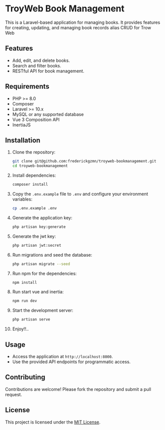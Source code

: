 # TroyWeb Book Management

This is a Laravel-based application for managing books. It provides features for creating, updating, and managing book records alias CRUD for Trow Web

## Features

- Add, edit, and delete books.
- Search and filter books.
- RESTful API for book management.

## Requirements

- PHP >= 8.0
- Composer
- Laravel >= 10.x
- MySQL or any supported database
- Vue 3 Composition API
- InertiaJS

## Installation

1. Clone the repository:
    ```bash
    git clone git@github.com:frederickgzmn/troyweb-bookmanagement.git
    cd troyweb-bookmanagement
    ```
    
2. Install dependencies:
    ```bash
    composer install
    ```

3. Copy the `.env.example` file to `.env` and configure your environment variables:
    ```bash
    cp .env.example .env
    ```

4. Generate the application key:
    ```bash
    php artisan key:generate
    ```

5. Generate the jwt key:
    ```bash
    php artisan jwt:secret
    ```

5. Run migrations and seed the database:
    ```bash
    php artisan migrate --seed
    ```

6. Run npm for the dependencies:
    ```bash
    npm install
    ```
7. Run start vue and inertia:
    ```bash
    npm run dev
    ```

8. Start the development server:
    ```bash
    php artisan serve
    ```

9. Enjoy!!..

## Usage

- Access the application at `http://localhost:8000`.
- Use the provided API endpoints for programmatic access.

## Contributing

Contributions are welcome! Please fork the repository and submit a pull request.

## License

This project is licensed under the [MIT License](LICENSE).